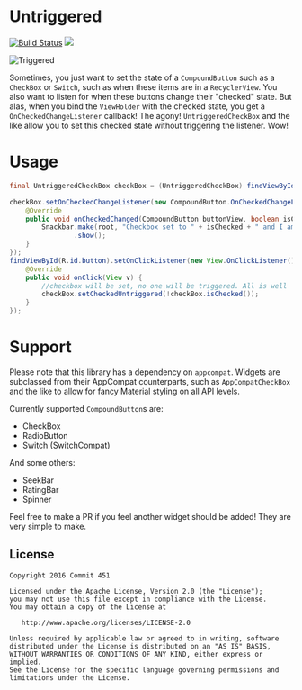 # Untriggered

[![Build Status](https://travis-ci.org/Commit451/Untriggered.svg?branch=master)](https://travis-ci.org/Commit451/Untriggered) [![](https://jitpack.io/v/Commit451/Untriggered.svg)](https://jitpack.io/#Commit451/Untriggered)

![Triggered](http://i.imgur.com/rTWDmuc.gif "Triggered")

Sometimes, you just want to set the state of a `CompoundButton` such as a `CheckBox` or `Switch`, such as when these items are in a `RecyclerView`. You also want to listen for when these buttons change their "checked" state. But alas, when you bind the `ViewHolder` with the checked state, you get a `OnCheckedChangeListener` callback! The agony! `UntriggeredCheckBox` and the like allow you to set this checked state without triggering the listener. Wow!

# Usage
```java
final UntriggeredCheckBox checkBox = (UntriggeredCheckBox) findViewById(R.id.checkbox);

checkBox.setOnCheckedChangeListener(new CompoundButton.OnCheckedChangeListener() {
    @Override
    public void onCheckedChanged(CompoundButton buttonView, boolean isChecked) {
        Snackbar.make(root, "Checkbox set to " + isChecked + " and I am triggered!", Snackbar.LENGTH_SHORT)
                .show();
    }
});
findViewById(R.id.button).setOnClickListener(new View.OnClickListener() {
    @Override
    public void onClick(View v) {
        //checkbox will be set, no one will be triggered. All is well
        checkBox.setCheckedUntriggered(!checkBox.isChecked());
    }
});
```

# Support
Please note that this library has a dependency on `appcompat`. Widgets are subclassed from their AppCompat counterparts, such as `AppCompatCheckBox` and the like to allow for fancy Material styling on all API levels.

Currently supported `CompoundButton`s are:
- CheckBox
- RadioButton
- Switch (SwitchCompat)

And some others:
- SeekBar
- RatingBar
- Spinner

Feel free to make a PR if you feel another widget should be added! They are very simple to make.

License
--------

    Copyright 2016 Commit 451

    Licensed under the Apache License, Version 2.0 (the "License");
    you may not use this file except in compliance with the License.
    You may obtain a copy of the License at

       http://www.apache.org/licenses/LICENSE-2.0

    Unless required by applicable law or agreed to in writing, software
    distributed under the License is distributed on an "AS IS" BASIS,
    WITHOUT WARRANTIES OR CONDITIONS OF ANY KIND, either express or implied.
    See the License for the specific language governing permissions and
    limitations under the License.

